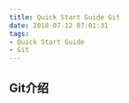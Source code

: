 ```yaml
---
title: Quick Start Guide Git
date: 2018-07-12 07:01:31
tags:
- Quick Start Guide
- Git
---
```


## Git介绍

